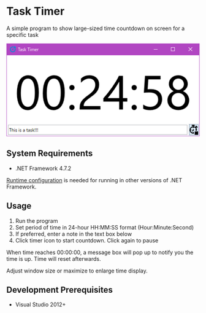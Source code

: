 # Task Timer
A simple program to show large-sized time countdown on screen for a specific task

<p align="center">
  <img src="https://github.com/xlfdll/xlfdll.github.io/raw/master/images/projects/TaskTimer/TaskTimer-MainScreen.png"
       alt="Task Timer">
</p>

## System Requirements
* .NET Framework 4.7.2

[Runtime configuration](https://docs.microsoft.com/en-us/dotnet/framework/migration-guide/how-to-configure-an-app-to-support-net-framework-4-or-4-5) is needed for running in other versions of .NET Framework.

## Usage
1. Run the program
2. Set period of time in 24-hour HH:MM:SS format (Hour:Minute:Second)
3. If preferred, enter a note in the text box below
4. Click timer icon to start countdown. Click again to pause

When time reaches 00:00:00, a message box will pop up to notify you the time is up. Time will reset afterwards.

Adjust window size or maximize to enlarge time display.

## Development Prerequisites
* Visual Studio 2012+
